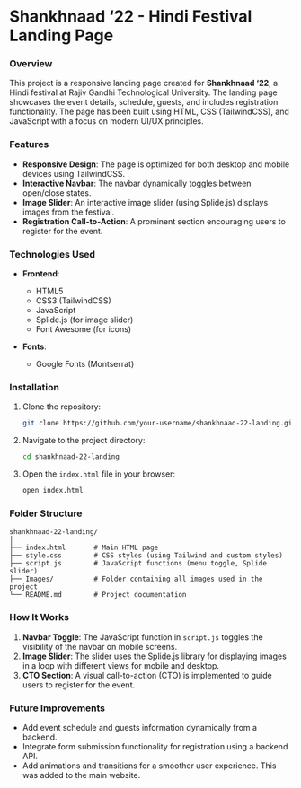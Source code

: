 # Shankhnaad ‘22 - Hindi Festival Landing Page

### Overview
This project is a responsive landing page created for **Shankhnaad ‘22**, a Hindi festival at Rajiv Gandhi Technological University. The landing page showcases the event details, schedule, guests, and includes registration functionality. The page has been built using HTML, CSS (TailwindCSS), and JavaScript with a focus on modern UI/UX principles.

### Features
- **Responsive Design**: The page is optimized for both desktop and mobile devices using TailwindCSS.
- **Interactive Navbar**: The navbar dynamically toggles between open/close states.
- **Image Slider**: An interactive image slider (using Splide.js) displays images from the festival.
- **Registration Call-to-Action**: A prominent section encouraging users to register for the event.

### Technologies Used
- **Frontend**:
  - HTML5
  - CSS3 (TailwindCSS)
  - JavaScript
  - Splide.js (for image slider)
  - Font Awesome (for icons)

- **Fonts**:
  - Google Fonts (Montserrat)

### Installation
1. Clone the repository:
   ```bash
   git clone https://github.com/your-username/shankhnaad-22-landing.git
   ```

2. Navigate to the project directory:
   ```bash
   cd shankhnaad-22-landing
   ```

3. Open the `index.html` file in your browser:
   ```bash
   open index.html
   ```

### Folder Structure
```
shankhnaad-22-landing/
│
├── index.html       # Main HTML page
├── style.css        # CSS styles (using Tailwind and custom styles)
├── script.js        # JavaScript functions (menu toggle, Splide slider)
├── Images/          # Folder containing all images used in the project
└── README.md        # Project documentation
```

### How It Works
1. **Navbar Toggle**: The JavaScript function in `script.js` toggles the visibility of the navbar on mobile screens. 
2. **Image Slider**: The slider uses the Splide.js library for displaying images in a loop with different views for mobile and desktop.
3. **CTO Section**: A visual call-to-action (CTO) is implemented to guide users to register for the event.

### Future Improvements
- Add event schedule and guests information dynamically from a backend.
- Integrate form submission functionality for registration using a backend API.
- Add animations and transitions for a smoother user experience.
This was added to the main website.
